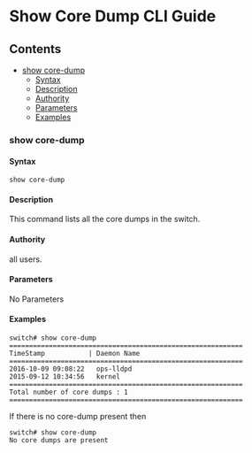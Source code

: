 # Show Core Dump CLI Guide

## Contents

- [show core-dump](#show-core-dump)
	- [Syntax](#syntax)
	- [Description](#description)
	- [Authority](#authority)
	- [Parameters](#parameters)
	- [Examples](#examples)

### show core-dump

#### Syntax
```
show core-dump
```

#### Description
This command lists all the core dumps in the switch.

#### Authority
all users.

#### Parameters
No Parameters

#### Examples

```
switch# show core-dump
===========================================================
TimeStamp           | Daemon Name
===========================================================
2016-10-09 09:08:22   ops-lldpd
2015-09-12 10:34:56   kernel
===========================================================
Total number of core dumps : 1
===========================================================
```

If there is no core-dump present then

```
switch# show core-dump
No core dumps are present
```
